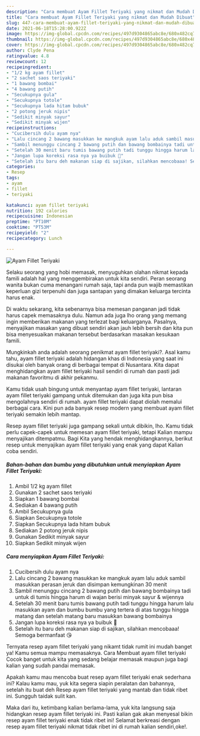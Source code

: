 ```yaml
---
description: "Cara membuat Ayam Fillet Teriyaki yang nikmat dan Mudah Dibuat"
title: "Cara membuat Ayam Fillet Teriyaki yang nikmat dan Mudah Dibuat"
slug: 447-cara-membuat-ayam-fillet-teriyaki-yang-nikmat-dan-mudah-dibuat
date: 2021-06-18T15:28:00.922Z
image: https://img-global.cpcdn.com/recipes/497d9304865abc8e/680x482cq70/ayam-fillet-teriyaki-foto-resep-utama.jpg
thumbnail: https://img-global.cpcdn.com/recipes/497d9304865abc8e/680x482cq70/ayam-fillet-teriyaki-foto-resep-utama.jpg
cover: https://img-global.cpcdn.com/recipes/497d9304865abc8e/680x482cq70/ayam-fillet-teriyaki-foto-resep-utama.jpg
author: Clyde Pena
ratingvalue: 4.8
reviewcount: 12
recipeingredient:
- "1/2 kg ayam fillet"
- "2 sachet saos teriyaki"
- "1 bawang bombai"
- "4 bawang putih"
- "Secukupnya gula"
- "Secukupnya totole"
- "Secukupnya lada hitam bubuk"
- "2 potong jeruk nipis"
- "Sedikit minyak sayur"
- "Sedikit minyak wijen"
recipeinstructions:
- "Cucibersih dulu ayam nya"
- "Lalu cincang 2 bawang masukkan ke mangkuk ayam lalu aduk sambil masukkan perasan jeruk dan disimpan kemungkinan 30 menit"
- "Sambil menunggu cincang 2 bawang putih dan bawang bombainya tadi untuk di tumis hingga harum di wajan berisi minyak sayur &amp; wijennya"
- "Setelah 30 menit baru tumis bawang putih tadi tunggu hingga harum lalu masukkan ayam dan bumbu bumbu yang tertera di atas tunggu hingga matang dan setelah matang baru masukkan bawang bombainya"
- "Jangan lupa koreksi rasa nya ya buibuk 🥰"
- "Setelah itu baru deh makanan siap di sajikan, silahkan mencobaaa! Semoga bermanfaat 😘"
categories:
- Resep
tags:
- ayam
- fillet
- teriyaki

katakunci: ayam fillet teriyaki 
nutrition: 192 calories
recipecuisine: Indonesian
preptime: "PT10M"
cooktime: "PT53M"
recipeyield: "2"
recipecategory: Lunch

---
```



![Ayam Fillet Teriyaki](https://img-global.cpcdn.com/recipes/497d9304865abc8e/680x482cq70/ayam-fillet-teriyaki-foto-resep-utama.jpg)

Selaku seorang yang hobi memasak, menyuguhkan olahan nikmat kepada famili adalah hal yang menggembirakan untuk kita sendiri. Peran seorang  wanita bukan cuma menangani rumah saja, tapi anda pun wajib memastikan keperluan gizi terpenuhi dan juga santapan yang dimakan keluarga tercinta harus enak.

Di waktu  sekarang, kita sebenarnya bisa memesan panganan jadi tidak harus capek memasaknya dulu. Namun ada juga lho orang yang memang ingin memberikan makanan yang terlezat bagi keluarganya. Pasalnya, menyajikan masakan yang dibuat sendiri akan jauh lebih bersih dan kita pun bisa menyesuaikan makanan tersebut berdasarkan masakan kesukaan famili. 



Mungkinkah anda adalah seorang penikmat ayam fillet teriyaki?. Asal kamu tahu, ayam fillet teriyaki adalah hidangan khas di Indonesia yang saat ini disukai oleh banyak orang di berbagai tempat di Nusantara. Kita dapat menghidangkan ayam fillet teriyaki hasil sendiri di rumah dan pasti jadi makanan favoritmu di akhir pekanmu.

Kamu tidak usah bingung untuk menyantap ayam fillet teriyaki, lantaran ayam fillet teriyaki gampang untuk ditemukan dan juga kita pun bisa mengolahnya sendiri di rumah. ayam fillet teriyaki dapat diolah memalui berbagai cara. Kini pun ada banyak resep modern yang membuat ayam fillet teriyaki semakin lebih mantap.

Resep ayam fillet teriyaki juga gampang sekali untuk dibikin, lho. Kamu tidak perlu capek-capek untuk memesan ayam fillet teriyaki, tetapi Kalian mampu menyajikan ditempatmu. Bagi Kita yang hendak menghidangkannya, berikut resep untuk menyajikan ayam fillet teriyaki yang enak yang dapat Kalian coba sendiri.

<!--inarticleads1-->

##### Bahan-bahan dan bumbu yang dibutuhkan untuk menyiapkan Ayam Fillet Teriyaki:

1. Ambil 1/2 kg ayam fillet
1. Gunakan 2 sachet saos teriyaki
1. Siapkan 1 bawang bombai
1. Sediakan 4 bawang putih
1. Ambil Secukupnya gula
1. Siapkan Secukupnya totole
1. Siapkan Secukupnya lada hitam bubuk
1. Sediakan 2 potong jeruk nipis
1. Gunakan Sedikit minyak sayur
1. Siapkan Sedikit minyak wijen




<!--inarticleads2-->

##### Cara menyiapkan Ayam Fillet Teriyaki:

1. Cucibersih dulu ayam nya
1. Lalu cincang 2 bawang masukkan ke mangkuk ayam lalu aduk sambil masukkan perasan jeruk dan disimpan kemungkinan 30 menit
1. Sambil menunggu cincang 2 bawang putih dan bawang bombainya tadi untuk di tumis hingga harum di wajan berisi minyak sayur &amp; wijennya
1. Setelah 30 menit baru tumis bawang putih tadi tunggu hingga harum lalu masukkan ayam dan bumbu bumbu yang tertera di atas tunggu hingga matang dan setelah matang baru masukkan bawang bombainya
1. Jangan lupa koreksi rasa nya ya buibuk 🥰
1. Setelah itu baru deh makanan siap di sajikan, silahkan mencobaaa! Semoga bermanfaat 😘




Ternyata resep ayam fillet teriyaki yang nikamt tidak rumit ini mudah banget ya! Kamu semua mampu memasaknya. Cara Membuat ayam fillet teriyaki Cocok banget untuk kita yang sedang belajar memasak maupun juga bagi kalian yang sudah pandai memasak.

Apakah kamu mau mencoba buat resep ayam fillet teriyaki enak sederhana ini? Kalau kamu mau, yuk kita segera siapin peralatan dan bahannya, setelah itu buat deh Resep ayam fillet teriyaki yang mantab dan tidak ribet ini. Sungguh taidak sulit kan. 

Maka dari itu, ketimbang kalian berlama-lama, yuk kita langsung saja hidangkan resep ayam fillet teriyaki ini. Pasti kalian gak akan menyesal bikin resep ayam fillet teriyaki enak tidak ribet ini! Selamat berkreasi dengan resep ayam fillet teriyaki nikmat tidak ribet ini di rumah kalian sendiri,oke!.

